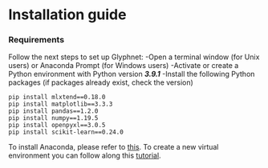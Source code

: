 # Installation guide

### Requirements
Follow the next steps to set up Glyphnet:
-Open a terminal window (for Unix users) or Anaconda Prompt (for Windows users)
-Activate or create a Python environment with Python version ***3.9.1***
-Install the following Python packages (if packages already exist, check the version)
```
pip install mlxtend==0.18.0
pip install matplotlib==3.3.3
pip install pandas==1.2.0
pip install numpy==1.19.5
pip install openpyxl==3.0.5
pip install scikit-learn==0.24.0
```
To install Anaconda, please refer to [this](https://docs.conda.io/projects/conda/en/latest/user-guide/install/index.html).
To create a new virtual environment you can follow along this [tutorial](https://docs.conda.io/projects/conda/en/latest/user-guide/tasks/manage-environments.html#creating-an-environment-with-commands).